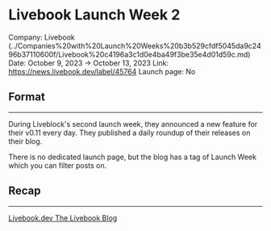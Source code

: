 # Livebook Launch Week 2

Company: Livebook (../Companies%20with%20Launch%20Weeks%20b3b529cfdf5045da9c2496b37110600f/Livebook%20c4196a3c1d0e4ba49f3be35e4d01d59c.md)
Date: October 9, 2023 → October 13, 2023
Link: https://news.livebook.dev/label/45764
Launch page: No

## Format

---

During Liveblock's second launch week, they announced a new feature for their v0.11 every day. They published a daily roundup of their releases on their blog.

There is no dedicated launch page, but the blog has a tag of Launch Week which you can filter posts on.

## Recap

---

[Livebook.dev The Livebook Blog](https://news.livebook.dev/label/45764)